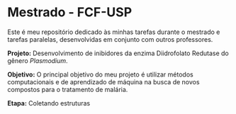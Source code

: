 # Mestrado - FCF-USP
Este é meu repositório dedicado às minhas tarefas durante o mestrado e tarefas paralelas, desenvolvidas em conjunto com outros professores.

**Projeto:** Desenvolvimento de inibidores da enzima Diidrofolato Redutase do gênero *Plasmodium*.

**Objetivo:** O principal objetivo do meu projeto é utilizar métodos computacionais e de aprendizado de máquina na busca de novos compostos para o tratamento de malária.

**Etapa:** Coletando estruturas




